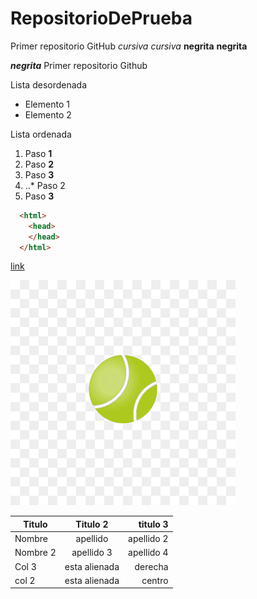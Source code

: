 # RepositorioDePrueba
Primer repositorio GitHub
*cursiva* _cursiva_
**negrita** __negrita__

**_negrita_**
Primer repositorio Github

Lista desordenada
+ Elemento 1
+ Elemento 2

Lista ordenada 
1. Paso **1**
3. Paso **2**
4. Paso **3**
5. ..* Paso 2
3. Paso **3**
```html
  <html>
    <head>
    </head>
  </html>
```
 [link](https://www.google.es)
 
![Pelota de tenis](https://github.com/MarcosYelamos/RepositorioDePrueba/blob/main/imagen.png)

| Titulo | Titulo 2 | titulo 3 |
|--------|:--------:|---------:|
|Nombre  | apellido |apellido 2|
|Nombre 2| apellido 3| apellido 4|
|Col 3   | esta alienada| derecha|
|col 2| esta alienada| centro|
